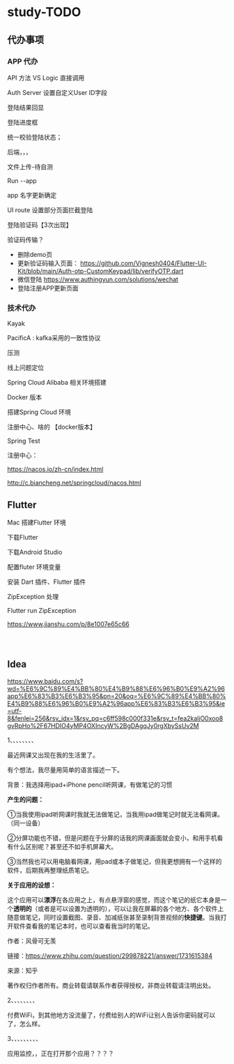 # study-TODO #
## 代办事项

### APP 代办

API 方法 VS Logic 直接调用

Auth Server 设置自定义User ID字段

登陆结果回显

登陆进度框

统一校验登陆状态；

后端，，，

文件上传-待自测

Run --app 

app 名字更新确定

UI route 设置部分页面拦截登陆

登陆验证码【3次出现】

验证码传输？



- 删除demo页
- 更新验证码输入页面： https://github.com/Vignesh0404/Flutter-UI-Kit/blob/main/Auth-otp-CustomKeypad/lib/verifyOTP.dart
- 微信登陆 https://www.authingyun.com/solutions/wechat 
- 登陆注册APP更新页面





### 技术代办

Kayak

PacificA : kafka采用的一致性协议

压测

线上问题定位

Spring Cloud Alibaba 相关环境搭建

Docker 版本

搭建Spring Cloud 环境

注册中心、啥的 【docker版本】

Spring Test 



注册中心：

https://nacos.io/zh-cn/index.html

http://c.biancheng.net/springcloud/nacos.html







## Flutter

Mac 搭建Flutter 环境

下载Flutter 

下载Android Studio



配置fluter 环境变量



安装 Dart 插件、Flutter 插件



ZipException 处理

Flutter run ZipException

https://www.jianshu.com/p/8e1007e65c66

```

  
```

### 





## Idea



https://www.baidu.com/s?wd=%E6%9C%89%E4%BB%80%E4%B9%88%E6%96%B0%E9%A2%96app%E6%83%B3%E6%B3%95&pn=20&oq=%E6%9C%89%E4%BB%80%E4%B9%88%E6%96%B0%E9%A2%96app%E6%83%B3%E6%B3%95&ie=utf-8&fenlei=256&rsv_idx=1&rsv_pq=c6ff598c000f331e&rsv_t=fea2kaljO0xoo8gvRpHo%2F67HDIO4yMP4OXIncyW%2BgDAgqJy0rgXbySsUv2M





1、、、、、、、、

最近网课又出现在我的生活里了。

  有个想法，我尽量用简单的语言描述一下。

  背景：我选择用ipad+iPhone pencil听网课，有做笔记的习惯

**产生的问题：**

  ①当我使用ipad听网课时我就无法做笔记，当我用ipad做笔记时就无法看网课。（同一设备）

  ②分屏功能也不错，但是问题在于分屏的话我的网课画面就会变小，和用手机看有什么区别呢？甚至还不如手机屏幕大。

  ③当然我也可以用电脑看网课，用pad或本子做笔记，但我更想拥有一个这样的软件，后期我再整理纸质笔记。

**关于应用的设想：**

  这个应用可以**漂浮**在各应用之上，有点悬浮窗的感觉，而这个笔记的纸它本身是一个**透明的**（或者是可以设置为透明的），可以让我在屏幕的各个地方、各个软件上随意做笔记，同时设置截图、录音、加减纸张甚至录制背景视频的**快捷键**。当我打开软件查看我的笔记本时，也可以查看我当时的笔记。

作者：风骨可无羡

链接：https://www.zhihu.com/question/299878221/answer/1731615384

来源：知乎

著作权归作者所有。商业转载请联系作者获得授权，非商业转载请注明出处。



2、、、、、、、、

付费WiFi，到其他地方没流量了，付费给别人的WiFi让别人告诉你密码就可以了，怎么样。



3、、、、、、、、、

应用监控，，正在打开那个应用？？？？
